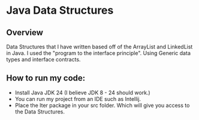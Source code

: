 # Java Data Structures
## Overview
Data Structures that I have written based 
off of the ArrayList and LinkedList in Java.
I used the "program to the interface principle".
Using Generic data types and interface contracts.

## How to run my code:
* Install Java JDK 24 (I believe JDK 8 - 24 
 should work.)
* You can run my project from an IDE such
as Intellij.
* Place the Iter package
in your src folder. Which will give you
access to the Data Structures.
